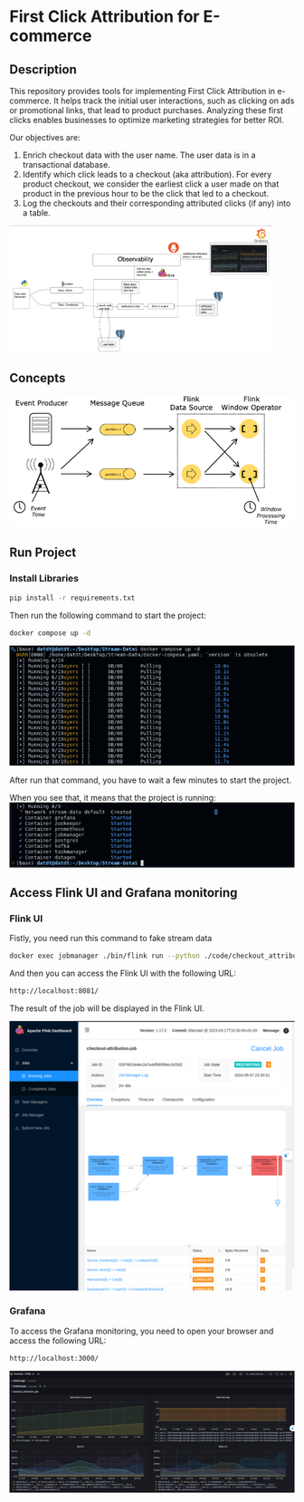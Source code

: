 # First Click Attribution for E-commerce

## Description
This repository provides tools for implementing First Click Attribution in e-commerce. It helps track the initial user interactions, such as clicking on ads or promotional links, that lead to product purchases. Analyzing these first clicks enables businesses to optimize marketing strategies for better ROI.

Our objectives are:

1. Enrich checkout data with the user name. The user data is in a transactional database.
2. Identify which click leads to a checkout (aka attribution). For every product checkout, we consider the earliest click a user made on that product in the previous hour to be the click that led to a checkout.
3. Log the checkouts and their corresponding attributed clicks (if any) into a table.


![image alt text](<assets/images/overrall.png>)

## Concepts
![image alt text](<assets/images/concept.png>)

## Run Project 

### Install Libraries
```bash
pip install -r requirements.txt
```

Then run the following command to start the project:

```bash
docker compose up -d 
```
![image alt text](<assets/images/runproject.png>)

After run that command, you have to wait a few minutes to start the project.

When you see that, it means that the project is running:
![image alt text](<assets/images/finish.png>)

## Access Flink UI and Grafana monitoring

### Flink UI

Fistly, you need run this command to fake stream data
```bash
docker exec jobmanager ./bin/flink run --python ./code/checkout_attribution.py
```
And then you can access the Flink UI with the following URL:
```bash
http://localhost:8081/
```
The result of the job will be displayed in the Flink UI.

![image alt text](<assets/images/flink.png>)

### Grafana
To access the Grafana monitoring, you need to open your browser and access the following URL:
```bash
http://localhost:3000/
```
![image alt text](<assets/images/grafana.png>)


